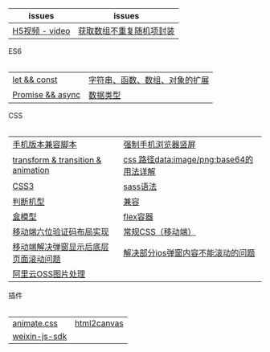 issues | issues
-|-|
[H5视频 - video](https://github.com/Narutocc/mobile-share/issues/24)|[获取数组不重复随机项封装](https://github.com/Narutocc/text-share/issues/66)

<div>ES6</div>
<table>
  <tr>
    <td><a href="https://github.com/Narutocc/mobile-share/issues/1">let && const</a></td>
    <td><a href="https://github.com/Narutocc/mobile-share/issues/2">字符串、函数、数组、对象的扩展</a></td>
  </tr>
  <tr>
    <td><a href="https://github.com/Narutocc/mobile-share/issues/3">Promise && async</a></td>
    <td><a href="https://github.com/Narutocc/mobile-share/issues/18">数据类型</a></td>
  </tr>
</table>

<div>CSS</div>
<table>
  <tr>
    <td><a href="https://github.com/Narutocc/mobile-share/issues/4">手机版本兼容脚本</a></td>
    <td><a href="https://github.com/Narutocc/mobile-share/issues/5">强制手机浏览器竖屏</a></td>
  </tr>
  <tr>
    <td><a href="https://github.com/Narutocc/mobile-share/issues/6">transform & transition & animation</a></td>
    <td><a href="https://github.com/Narutocc/mobile-share/issues/9">css 路径data:image/png;base64的用法详解</a></td>
  </tr>
  <tr>
    <td><a href="https://github.com/Narutocc/mobile-share/issues/10">CSS3</a></td>
    <td><a href="https://github.com/Narutocc/mobile-share/issues/11">sass语法</a></td>
  </tr>
  <tr>
    <td><a href="https://github.com/Narutocc/mobile-share/issues/12">判断机型</a></td>
    <td><a href="https://github.com/Narutocc/mobile-share/issues/13">兼容</a></td>
  </tr>
  <tr>
    <td><a href="https://github.com/Narutocc/mobile-share/issues/14">盒模型</a></td>
    <td><a href="https://github.com/Narutocc/mobile-share/issues/15">flex容器</a></td>
  </tr>
  <tr>
    <td><a href="https://github.com/Narutocc/mobile-share/issues/16">移动端六位验证码布局实现</a></td>
    <td><a href="https://github.com/Narutocc/mobile-share/issues/17">常规CSS（移动端）</a></td>
  </tr>
  <tr>
    <td><a href="https://github.com/Narutocc/mobile-share/issues/20">移动端解决弹窗显示后底层页面滚动问题</a></td>
    <td><a href="https://github.com/Narutocc/mobile-share/issues/21">解决部分ios弹窗内容不能滚动的问题</a></td>
  </tr>
  <tr>
    <td><a href="https://github.com/Narutocc/mobile-share/issues/22">阿里云OSS图片处理</a></td>
  </tr>
</table>

<div>插件</div>
<table>
  <tr>
    <td><a href="https://github.com/Narutocc/mobile-share/issues/7">animate.css</a></td>
    <td><a href="https://github.com/Narutocc/mobile-share/issues/8">html2canvas</a></td>
  </tr>
  <tr>
    <td><a href="https://github.com/Narutocc/mobile-share/issues/19">weixin-js-sdk</a></td>
  </tr>
</table>
